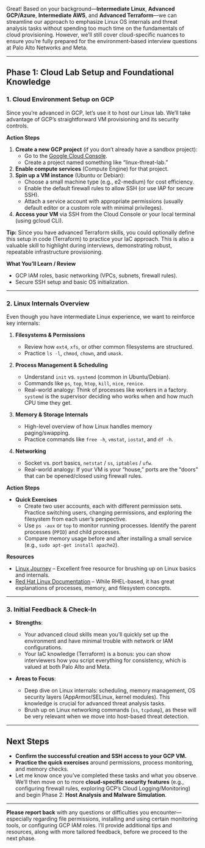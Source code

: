 Great! Based on your background—**Intermediate Linux**, **Advanced GCP/Azure**, **Intermediate AWS**, and **Advanced Terraform**—we can streamline our approach to emphasize Linux OS internals and threat analysis tasks without spending too much time on the fundamentals of cloud provisioning. However, we’ll still cover cloud-specific nuances to ensure you’re fully prepared for the environment-based interview questions at Palo Alto Networks and Meta.

---

## Phase 1: Cloud Lab Setup and Foundational Knowledge

### 1. Cloud Environment Setup on GCP
Since you’re advanced in GCP, let’s use it to host our Linux lab. We’ll take advantage of GCP’s straightforward VM provisioning and its security controls.

**Action Steps**  
1. **Create a new GCP project** (if you don’t already have a sandbox project):
   - Go to the [Google Cloud Console](https://console.cloud.google.com/).
   - Create a project named something like “linux-threat-lab.”
2. **Enable compute services** (Compute Engine) for that project.
3. **Spin up a VM instance** (Ubuntu or Debian):
   - Choose a small machine type (e.g., e2-medium) for cost efficiency.
   - Enable the default firewall rules to allow SSH (or use IAP for secure SSH).
   - Attach a service account with appropriate permissions (usually default editor or a custom role with minimal privileges).
4. **Access your VM** via SSH from the Cloud Console or your local terminal (using gcloud CLI).

**Tip:** Since you have advanced Terraform skills, you could optionally define this setup in code (Terraform) to practice your IaC approach. This is also a valuable skill to highlight during interviews, demonstrating robust, repeatable infrastructure provisioning.

**What You’ll Learn / Review**  
- GCP IAM roles, basic networking (VPCs, subnets, firewall rules).  
- Secure SSH setup and basic OS initialization.

---

### 2. Linux Internals Overview
Even though you have intermediate Linux experience, we want to reinforce key internals:

1. **Filesystems & Permissions**  
   - Review how `ext4`, `xfs`, or other common filesystems are structured.  
   - Practice `ls -l`, `chmod`, `chown`, and `umask`.

2. **Process Management & Scheduling**  
   - Understand `init` vs. `systemd` (common in Ubuntu/Debian).
   - Commands like `ps`, `top`, `htop`, `kill`, `nice`, `renice`.
   - Real-world analogy: Think of processes like workers in a factory. `systemd` is the supervisor deciding who works when and how much CPU time they get.

3. **Memory & Storage Internals**  
   - High-level overview of how Linux handles memory paging/swapping.
   - Practice commands like `free -h`, `vmstat`, `iostat`, and `df -h`.

4. **Networking**  
   - Socket vs. port basics, `netstat` / `ss`, `iptables` / `ufw`.
   - Real-world analogy: If your VM is your “house,” ports are the “doors” that can be opened/closed using firewall rules.

**Action Steps**  
- **Quick Exercises**  
  - Create two user accounts, each with different permission sets. Practice switching users, changing permissions, and exploring the filesystem from each user’s perspective.  
  - Use `ps -aux` or `top` to monitor running processes. Identify the parent processes (`PPID`) and child processes.  
  - Compare memory usage before and after installing a small service (e.g., `sudo apt-get install apache2`).

**Resources**  
- [Linux Journey](https://linuxjourney.com/) – Excellent free resource for brushing up on Linux basics and internals.  
- [Red Hat Linux Documentation](https://access.redhat.com/documentation/en-us/red_hat_enterprise_linux/) – While RHEL-based, it has great explanations of processes, memory, and filesystem concepts.

---

### 3. Initial Feedback & Check-In
- **Strengths**:  
  - Your advanced cloud skills mean you’ll quickly set up the environment and have minimal trouble with network or IAM configurations.  
  - Your IaC knowledge (Terraform) is a bonus: you can show interviewers how you script everything for consistency, which is valued at both Palo Alto and Meta.

- **Areas to Focus**:  
  - Deep dive on Linux internals: scheduling, memory management, OS security layers (AppArmor/SELinux, kernel modules). This knowledge is crucial for advanced threat analysis tasks.  
  - Brush up on Linux networking commands (`ss`, `tcpdump`), as these will be very relevant when we move into host-based threat detection.

---

## Next Steps
- **Confirm the successful creation and SSH access to your GCP VM.**  
- **Practice the quick exercises** around permissions, process monitoring, and memory checks.  
- Let me know once you’ve completed these tasks and what you observe. We’ll then move on to more **cloud-specific security features** (e.g., configuring firewall rules, exploring GCP’s Cloud Logging/Monitoring) and begin Phase 2: **Host Analysis and Malware Simulation**.

---

**Please report back** with any questions or difficulties you encounter—especially regarding file permissions, installing and using certain monitoring tools, or configuring GCP IAM roles. I’ll provide additional tips and resources, along with more tailored feedback, before we proceed to the next phase.
